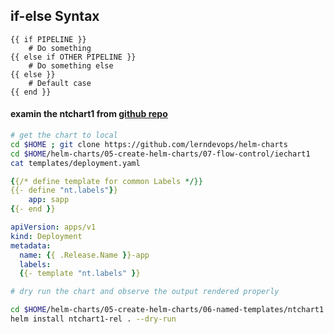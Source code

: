 ## if-else Syntax
```t
{{ if PIPELINE }}
    # Do something
{{ else if OTHER PIPELINE }}
    # Do something else
{{ else }}
    # Default case
{{ end }}
```

#### examin the ntchart1 from [github repo](https://github.com/lerndevops/helm-charts/tree/main/05-create-helm-charts/06-named-templates/ntchart1) 

```sh
# get the chart to local 
cd $HOME ; git clone https://github.com/lerndevops/helm-charts
cd $HOME/helm-charts/05-create-helm-charts/07-flow-control/iechart1
cat templates/deployment.yaml
```
```yaml 
{{/* define template for common Labels */}}
{{- define "nt.labels"}}
    app: sapp
{{- end }}

apiVersion: apps/v1
kind: Deployment
metadata:
  name: {{ .Release.Name }}-app
  labels:
  {{- template "nt.labels" }}
```
```sh
# dry run the chart and observe the output rendered properly 

cd $HOME/helm-charts/05-create-helm-charts/06-named-templates/ntchart1
helm install ntchart1-rel . --dry-run 
```
